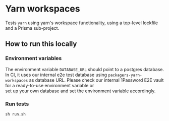 # Yarn workspaces

Tests `yarn` using yarn's workspace functionality, using a top-level lockfile
and a Prisma sub-project.

## How to run this locally

### Environment variables

The environment variable `DATABASE_URL` should point to a postgres database.
In CI, it uses our internal e2e test database using `packagers-yarn-workspaces` as database URL.
Please check our internal 1Password E2E vault for a ready-to-use environment variable or  
set up your own database and set the environment variable accordingly.

### Run tests

```shell script
sh run.sh
```
